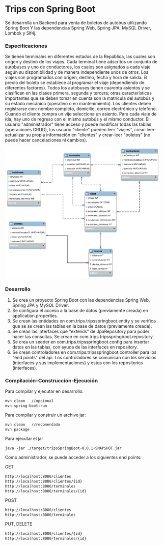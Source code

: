 # Trips con Spring Boot

Se desarrolla un Backend para venta de boletos de autobus utilizando Spring Boot Y las dependencias Spring Web, Spring JPA, MySQL Driver, Lombok y Slf4j.

### Especificaciones
Se tienen terminales en diferentes estados de la República, las cuales son origen y destino de los viajes. Cada terminal tiene adscritos un conjunto de autobuses y uno de conductores, los cuales son asignados a cada viaje según su disponibilidad y de manera independiente unos de otros. Los viajes son programados con origen, destino, fecha y hora de salida. El precio del boleto se establece al programar el viaje (dependiendo de diferentes factores). Todos los autobuses tienen cuarenta asientos y se clasifican en las clases primera, segunda y tercera; otras características importantes que se deben tomar en cuenta son la matrícula del autobús y su estado mecánico (operativo o en mantenimiento). Los clientes deben registrarse con: nombre completo, domicilio, correo electrónico y telefono. Cuando el cliente compra un vije selecciona un asiento. Para cada viaje de ida, hay uno de regreso con el mismo autobús y el mismo conductor. El usuario "administrador" tiene acceso y puede modificar todas las tablas (operaciones CRUD), los usuario "cliente" pueden leer "viajes", crear-leer-actualizar su propia información en "clientes" y crear-leer "boletos" (no puede hacer cancelaciones ni cambios).

![tripsSpringBootDBdeer.png](./imgs/tripsSpringBootDBdeer.png)

### Desarrollo

1. Se crea un proyecto Spring Boot con las dependencias Spring Web, Spring JPA y MySQL Driver.
2. Se configura el acceso a la base de datos (previamente creada) en application.properties.
3. Se crean las entidades en com.trips.tripsspringboot.entity y se verifica que se se crean las tablas en la base de datos (previamente creada).
4. Se crean las interfaces que "extends" de JpaRepository para poder hacer las consultas. Se crean en com.trips.tripsspringboot.repository.
5. Se crea un seeder en com.trips.tripsspringboot.config para insertar datos en las tablas, con ayuda de las interfaces en repository.
6. Se crean controladores en com.trips.tripsspringboot.controller para los "end points" del api. Los controladores se comunican con los servicios (interfaces y sus implementaciones) y estos con los repositorios (interfaces).

### Compilación-Construcción-Ejecución
Para compilar y ejecutar en desarrollo:
~~~
mvn clean   //opcional
mvn spring-boot:run
~~~

Para compilar y construir un archivo jar:
~~~
mvn clean   //recomendado
mvn package
~~~

Para ejecutar el jar
~~~
java -jar ./target/tripsSpringBoot-0.0.1-SNAPSHOT.jar
~~~

Como administrador, se puede acceder a los siguientes end points:

GET
~~~
http://localhost:8080/clientes
http://localhost:8080/clientes/{id}
http://localhost:8080/terminales
http://localhost:8080/terminales/{id}
~~~

POST
~~~
http://localhost:8080/clientes
http://localhost:8080/terminales
~~~

PUT, DELETE
~~~
http://localhost:8080/clientes/{id}
http://localhost:8080/terminales/{id}
~~~

